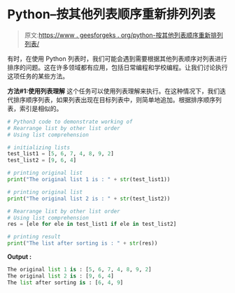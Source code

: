 # Python–按其他列表顺序重新排列列表

> 原文:[https://www . geesforgeks . org/python-按其他列表顺序重新排列列表/](https://www.geeksforgeeks.org/python-rearrange-list-by-other-list-order/)

有时，在使用 Python 列表时，我们可能会遇到需要根据其他列表顺序对列表进行排序的问题。这在许多领域都有应用，包括日常编程和学校编程。让我们讨论执行这项任务的某些方法。

**方法#1:使用列表理解**
这个任务可以使用列表理解来执行。在这种情况下，我们迭代排序顺序列表，如果列表出现在目标列表中，则简单地追加。根据排序顺序列表，索引是相似的。

```py
# Python3 code to demonstrate working of 
# Rearrange list by other list order
# Using list comprehension

# initializing lists
test_list1 = [5, 6, 7, 4, 8, 9, 2]
test_list2 = [9, 6, 4]

# printing original list
print("The original list 1 is : " + str(test_list1))

# printing original list
print("The original list 2 is : " + str(test_list2))

# Rearrange list by other list order
# Using list comprehension
res = [ele for ele in test_list1 if ele in test_list2]

# printing result 
print("The list after sorting is : " + str(res)) 
```

**Output :**

```py
The original list 1 is : [5, 6, 7, 4, 8, 9, 2]
The original list 2 is : [9, 6, 4]
The list after sorting is : [6, 4, 9]

```